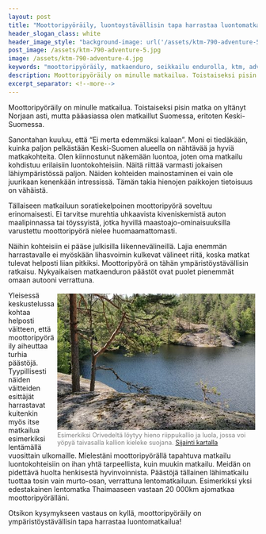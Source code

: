 ```yaml
---
layout: post
title: "Moottoripyöräily, luontoystävällisin tapa harrastaa luontomatkailua?"
header_slogan_class: white
header_image_style: "background-image: url('/assets/ktm-790-adventure-5.jpg');"
post_image: /assets/ktm-790-adventure-5.jpg
image: /assets/ktm-790-adventure-4.jpg
keywords: "moottoripyöräily, matkaenduro, seikkailu endurolla, ktm, adventure, 790"
description: Moottoripyöräily on minulle matkailua. Toistaiseksi pisin matka on yltänyt Norjaan asti, mutta pääasiassa olen matkaillut Suomessa, eritoten Keski-Suomessa.
excerpt_separator: <!--more-->
---
```


Moottoripyöräily on minulle matkailua. Toistaiseksi pisin 
matka on yltänyt Norjaan asti, mutta pääasiassa olen 
matkaillut Suomessa, eritoten Keski-Suomessa.

<!--more-->

Sanontahan kuuluu, että “Ei merta edemmäksi kalaan”. Moni ei tiedäkään, 
kuinka paljon pelkästään Keski-Suomen alueella on nähtävää ja hyviä 
matkakohteita. Olen kiinnostunut näkemään luontoa, joten oma 
matkailu kohdistuu erilaisiin luontokohteisiin. Näitä riittää varmasti 
jokaisen lähiympäristössä paljon. Näiden kohteiden mainostaminen ei vain 
ole juurikaan kenenkään intressissä. Tämän takia hienojen paikkojen 
tietoisuus on vähäistä.

Tällaiseen matkailuun soratiekelpoinen moottoripyörä soveltuu 
erinomaisesti. Ei tarvitse murehtia uhkaavista kiveniskemistä auton 
maalipinnassa tai töyssyistä, jotka hyvillä maastoajo-ominaisuuksilla 
varustettu moottoripyörä nielee huomaamattomasti.

Näihin kohteisiin ei pääse julkisilla liikennevälineillä. Lajia enemmän 
harrastavalle ei myöskään lihasvoimin kulkevat välineet riitä, koska 
matkat tulevat helposti liian pitkiksi. Moottoripyörä on tähän 
ympäristöystävällisin ratkaisu. Nykyaikaisen matkaenduron päästöt ovat 
puolet pienemmät omaan autooni verrattuna.

<div style="float: right; padding: 5px;">
  <img src="/assets/luonto-1.jpg" />
  <div style="font-size: 0.9em; color: gray; max-width: 400px">
    Esimerkiksi Orivedeltä löytyy hieno riippukallio ja luola, jossa 
    voi yöpyä taivasalla kallion kieleke suojana.
     <a href="https://goo.gl/maps/uGsUw3XZMc2sVdwcA">Sijainti 
       kartalla</a>
  </div>
</div>

Yleisessä keskustelussa kohtaa helposti väitteen, että moottoripyöräily 
aiheuttaa turhia päästöjä. Tyypillisesti näiden väitteiden esittäjät 
harrastavat kuitenkin myös itse matkailua esimerkiksi lentämällä vuosittain 
ulkomaille. Mielestäni moottoripyörällä tapahtuva matkailu 
luontokohteisiin on ihan yhtä tarpeellista, kuin muukin matkailu. Meidän 
on pidettävä huolta henkisestä hyvinvoinnista. Päästöjä tällainen 
lähimatkailu tuottaa tosin vain murto-osan, verrattuna lentomatkailuun. 
Esimerkiksi yksi edestakainen lentomatka Thaimaaseen vastaan 20 000km 
ajomatkaa moottoripyörälläni.

Otsikon kysymykseen vastaus on kyllä, moottoripyöräily on 
ympäristöystävällisin tapa harrastaa luontomatkailua!

